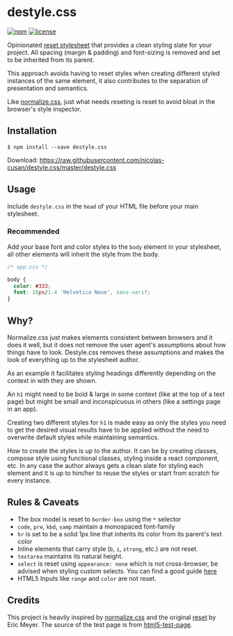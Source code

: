 # destyle.css

[![npm][npm-image]][npm-url] [![license][license-image]][license-url]

Opinionated [reset stylesheet](https://cssreset.com/what-is-a-css-reset/) that provides a clean styling slate for your project. All spacing (margin & padding) and font-sizing is removed and set to be inherited from its parent.

This approach avoids having to reset styles when creating different styled instances of the same element, it also contributes to the separation of presentation and semantics.

Like [normalize.css](https://github.com/necolas/normalize.css), just what needs reseting is reset to avoid bloat in the browser's style inspector.

## Installation

```shell
$ npm install --save destyle.css
```

Download: https://raw.githubusercontent.com/nicolas-cusan/destyle.css/master/destyle.css

## Usage

Include `destyle.css` in the `head` of your HTML file before your main stylesheet.

### Recommended

Add your base font and color styles to the `body` element in your stylesheet, all other elements will inherit the style from the body.

```css
/* app.css */

body {
  color: #333;
  font: 16px/1.4 'Helvetica Neue', sans-serif;
}
```

## Why?

Normalize.css just makes elements consistent between browsers and it does it well, but it does not remove the user agent's assumptions about how things have to look. Destyle.css removes these assumptions and makes the look of everything up to the stylesheet author.

As an example it facilitates styling headings differently depending on the context in with they are shown.

An `h1` might need to be bold & large in some context (like at the top of a text page) but might be small and inconspicuous in others (like a settings page in an app).

Creating two different styles for `h1` is made easy as only the styles you need to get the desired visual results have to be applied without the need to overwrite default styles while maintaining semantics.

How to create the styles is up to the author. It can be by creating classes, compose style using functional classes, styling inside a react component, etc. In any case the author always gets a clean slate for styling each element and it is up to him/her to reuse the styles or start from scratch for every instance.

## Rules & Caveats

- The box model is reset to `border-box` using the `*` selector
- `code`, `pre`, `kbd`, `samp` maintain a monospaced font-family
- `hr` is set to be a solid 1px line that inherits its color from its parent's text color
- Inline elements that carry style (`b`, `i`, `strong`, etc.) are not reset.
- `textarea` maintains its natural height.
- `select` is reset using `appearance: none` which is not cross-browser, be advised when styling custom selects. You can find a good guide [here](https://www.filamentgroup.com/lab/select-css.html)
- HTML5 Inputs like `range` and `color` are not reset.

## Credits

This project is heavily inspired by [normalize.css](https://github.com/necolas/normalize.css) and the original [reset](https://meyerweb.com/eric/tools/css/reset/) by Eric Meyer. The source of the test page is from [html5-test-page](https://github.com/cbracco/html5-test-page/pulls).

[license-image]: https://img.shields.io/npm/l/destyle.css.svg?style=flat-square
[license-url]: LICENSE
[npm-image]: https://img.shields.io/npm/v/destyle.css.svg?style=flat-square
[npm-url]: https://www.npmjs.com/package/destyle.css
